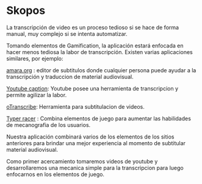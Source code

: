 Skopos
======

La transcripción de video es un proceso tedioso si se hace de forma manual, muy complejo
si se intenta automatizar.

Tomando elementos de Gamification, la aplicación estará enfocada en hacer menos tediosa la
labor de transcripción. Existen varias aplicaciones similares, por ejemplo:

[amara.org](amara.org) : editor de subtitulos donde cualquier persona puede ayudar a la transcripción
			y traduccion de material audiovisual.

[Youtube caption](https://support.google.com/youtube/answer/2734796?hl=en): Youtube posee una herramienta de transcripcion y permite agilizar la labor.

[oTranscribe](http://otranscribe.com/): Herramienta para subtitulacion de videos.

[Typer racer](http://play.typeracer.com/) : Combina elementos de juego para aumentar las habilidades de mecanografia de 
			los usuarios.

Nuestra aplicación combinará varios de los elementos de los sitios anteriores para brindar
una mejor experiencia al momento de subtitular material audiovisual.

Como primer acercamiento tomaremos videos de youtube y desarrollaremos una mecanica simple para la transcripcion para luego enfocarnos en los elementos de juego.
